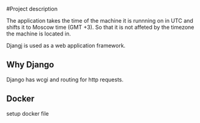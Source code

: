 #Project description

The application takes the time of the machine it is runnning on in UTC and shifts it to Moscow time (GMT +3). So that it is not affeted by the timezone the machine is located in.

Djangj is used as a web application framework.

## Why Django
Django has wcgi and routing for http requests.


## Docker
setup docker file 